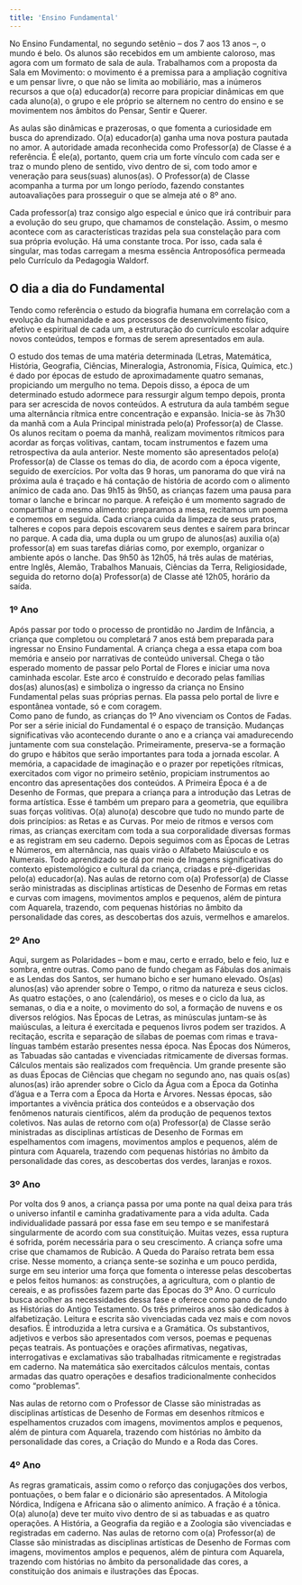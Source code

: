 ```yaml
---
title: 'Ensino Fundamental'
---
```


No Ensino Fundamental, no segundo setênio – dos 7 aos 13 anos –, o mundo é belo. Os alunos são recebidos em um ambiente caloroso, mas agora com um formato de sala de aula. Trabalhamos com a proposta da Sala em Movimento: o movimento é a premissa para a ampliação cognitiva e um pensar livre, o que não se limita ao mobiliário, mas a inúmeros recursos a que o(a) educador(a) recorre para propiciar dinâmicas em que cada aluno(a), o grupo e ele próprio se alternem no centro do ensino e se movimentem nos âmbitos do Pensar, Sentir e Querer. 

As aulas são dinâmicas e prazerosas, o que fomenta a curiosidade em busca do aprendizado. O(a) educador(a) ganha uma nova postura pautada no amor. A autoridade amada reconhecida como Professor(a) de Classe é a referência. É ele(a), portanto, quem cria um forte vínculo com cada ser e traz o mundo pleno de sentido, vivo dentro de si, com todo amor e veneração para seus(suas) alunos(as). O Professor(a) de Classe acompanha a turma por um longo período, fazendo constantes autoavaliações para prosseguir o que se almeja até o 8º ano. 

Cada professor(a) traz consigo algo especial e único que irá contribuir para a evolução do seu grupo, que chamamos de constelação. Assim, o mesmo acontece com as características trazidas pela sua constelação para com sua própria evolução. Há uma constante troca. Por isso, cada sala é singular, mas todas carregam a mesma essência Antroposófica permeada pelo Currículo da Pedagogia Waldorf. 

## O dia a dia do Fundamental

Tendo como referência o estudo da biografia humana em correlação com a evolução da humanidade e aos processos de desenvolvimento físico, afetivo e espiritual de cada um, a estruturação do currículo escolar adquire novos conteúdos, tempos e formas de serem apresentados em aula. 

O estudo dos temas de uma matéria determinada (Letras, Matemática, História, Geografia, Ciências, Mineralogia, Astronomia, Física, Química, etc.) é dado por épocas de estudo de aproximadamente quatro semanas, propiciando um mergulho no tema. Depois disso, a época de um determinado estudo adormece para ressurgir algum tempo depois, pronta para ser acrescida de novos conteúdos. 
A estrutura da aula também segue uma alternância rítmica entre concentração e expansão. Inicia-se às 7h30 da manhã com a Aula Principal ministrada pelo(a) Professor(a) de Classe. Os alunos recitam o poema da manhã, realizam movimentos rítmicos para acordar as forças volitivas, cantam, tocam instrumentos e fazem uma retrospectiva da aula anterior. Neste momento são apresentados pelo(a) Professor(a) de Classe os temas do dia, de acordo com a época vigente, seguido de exercícios. Por volta das 9 horas, um panorama do que virá na próxima aula é traçado e há contação de história de acordo com o alimento anímico de cada ano. 
Das 9h15 às 9h50, as crianças fazem uma pausa para tomar o lanche e brincar no parque. A refeição é um momento sagrado de compartilhar o mesmo alimento: preparamos a mesa, recitamos um poema e comemos em seguida. Cada criança cuida da limpeza de seus pratos, talheres e copos para depois escovarem seus dentes e saírem para brincar no parque. A cada dia, uma dupla ou um grupo de alunos(as) auxilia o(a) professor(a) em suas tarefas diárias como, por exemplo, organizar o ambiente após o lanche.
Das 9h50 às 12h05, há três aulas de matérias, entre Inglês, Alemão, Trabalhos Manuais, Ciências da Terra, Religiosidade, seguida do retorno do(a) Professor(a) de Classe até 12h05, horário da saída.

### 1º Ano

Após passar por todo o processo de prontidão no Jardim de Infância, a criança que completou ou completará 7 anos está bem preparada para ingressar no Ensino Fundamental. A criança chega a essa etapa com boa memória e anseio por narrativas de conteúdo universal. Chega o tão esperado momento de passar pelo Portal de Flores e iniciar uma nova caminhada escolar. Este arco é construído e decorado pelas famílias dos(as) alunos(as) e simboliza o ingresso da criança no Ensino Fundamental pelas suas próprias pernas. Ela passa pelo portal de livre e espontânea vontade, só e com coragem.  
Como pano de fundo, as crianças do 1º Ano vivenciam os Contos de Fadas. Por ser a série inicial do Fundamental é o espaço de transição. Mudanças significativas vão acontecendo durante o ano e a criança vai amadurecendo juntamente com sua constelação. Primeiramente, preserva-se a formação do grupo e hábitos que serão importantes para toda a jornada escolar. 
A memória, a capacidade de imaginação e o prazer por repetições rítmicas, exercitados com vigor no primeiro setênio, propiciam instrumentos ao encontro das apresentações dos conteúdos. A Primeira Época é a de Desenho de Formas, que prepara a criança para a introdução das Letras de forma artística. Esse é também um preparo para a geometria, que equilibra suas forças volitivas. O(a) aluno(a) descobre que tudo no mundo parte de dois princípios: as Retas e as Curvas. Por meio de ritmos e versos com rimas, as crianças exercitam com toda a sua corporalidade diversas formas e as registram em seu caderno.
Depois seguimos com as Épocas de Letras e Números, em alternância, nas quais virão o Alfabeto Maiúsculo e os Numerais. Todo aprendizado se dá por meio de Imagens significativas do contexto epistemológico e cultural da criança, criadas e pré-digeridas pelo(a) educador(a).
Nas aulas de retorno com o(a) Professor(a) de Classe serão ministradas as disciplinas artísticas de Desenho de Formas em retas e curvas com imagens, movimentos amplos e pequenos, além de pintura com Aquarela, trazendo, com pequenas histórias no âmbito da personalidade das cores, as descobertas dos azuis, vermelhos e amarelos.

### 2º Ano

Aqui, surgem as Polaridades ­– bom e mau, certo e errado, belo e feio, luz e sombra, entre outras. Como pano de fundo chegam as Fábulas dos animais e as Lendas dos Santos, ser humano bicho e ser humano elevado. 
Os(as) alunos(as) vão aprender sobre o Tempo, o ritmo da natureza e seus ciclos. As quatro estações, o ano (calendário), os meses e o ciclo da lua, as semanas, o dia e a noite, o movimento do sol, a formação de nuvens e os diversos relógios.
Nas Épocas de Letras, as minúsculas juntam-se às maiúsculas, a leitura é exercitada e pequenos livros podem ser trazidos. A recitação, escrita e separação de sílabas de poemas com rimas e trava-línguas também estarão presentes nessa época. Nas Épocas dos Números, as Tabuadas são cantadas e vivenciadas ritmicamente de diversas formas. Cálculos mentais são realizados com frequência.
Um grande presente são as duas Épocas de Ciências que chegam no segundo ano, nas quais os(as) alunos(as) irão aprender sobre o Ciclo da Água com a Época da Gotinha d’água  e a Terra com a Época da Horta e Árvores. Nessas épocas, são importantes a vivência prática dos conteúdos e a observação dos fenômenos naturais científicos, além da produção de pequenos textos coletivos.
Nas aulas de retorno com o(a) Professor(a) de Classe serão ministradas as disciplinas artísticas de Desenho de Formas em espelhamentos com imagens, movimentos amplos e pequenos, além de pintura com Aquarela, trazendo com pequenas histórias no âmbito da personalidade das cores, as descobertas dos verdes, laranjas e roxos.

### 3º Ano

Por volta dos 9 anos, a criança passa por uma ponte na qual deixa para trás o universo infantil e caminha gradativamente para a vida adulta. Cada individualidade passará por essa fase em seu tempo e se manifestará singularmente de acordo com sua constituição. Muitas vezes, essa ruptura é sofrida, porém necessária para o seu crescimento. A criança sofre uma crise que chamamos de Rubicão. A Queda do Paraíso retrata bem essa crise. Nesse momento, a criança sente-se sozinha e um pouco perdida, surge em seu interior uma força que fomenta o interesse pelas descobertas e pelos feitos humanos: as construções, a agricultura, com o plantio de cereais, e as profissões fazem parte das Épocas do 3º Ano. O currículo busca acolher as necessidades dessa fase e oferece como pano de fundo as Histórias do Antigo Testamento.
Os três primeiros anos são dedicados à alfabetização. Leitura e escrita são vivenciadas cada vez mais e com novos desafios. É introduzida a letra cursiva e a Gramática. Os substantivos, adjetivos e verbos são apresentados com versos, poemas e pequenas peças teatrais. As pontuações e orações afirmativas, negativas, interrogativas e exclamativas são trabalhadas ritmicamente e registradas em caderno.
Na matemática são exercitados cálculos mentais, contas armadas das quatro operações e desafios tradicionalmente conhecidos como “problemas”.

Nas aulas de retorno com o Professor de Classe são ministradas as disciplinas artísticas de Desenho de Formas em desenhos rítmicos e espelhamentos cruzados com imagens, movimentos amplos e pequenos, além de pintura com Aquarela, trazendo com histórias no âmbito da personalidade das cores, a Criação do Mundo e a Roda das Cores.

### 4º Ano

As regras gramaticais, assim como o reforço das conjugações dos verbos, pontuações, o bem falar e o dicionário são apresentados. A Mitologia Nórdica, Indígena e Africana são o alimento anímico.
A fração é a tônica. O(a) aluno(a) deve ter muito vivo dentro de si as tabuadas e as quatro operações. A História, a Geografia da região e a Zoologia são vivenciadas e registradas em caderno.
Nas aulas de retorno com o(a) Professor(a) de Classe são ministradas as disciplinas artísticas de Desenho de Formas com imagens, movimentos amplos e pequenos, além de pintura com Aquarela, trazendo com histórias no âmbito da personalidade das cores, a constituição dos animais e ilustrações das Épocas.